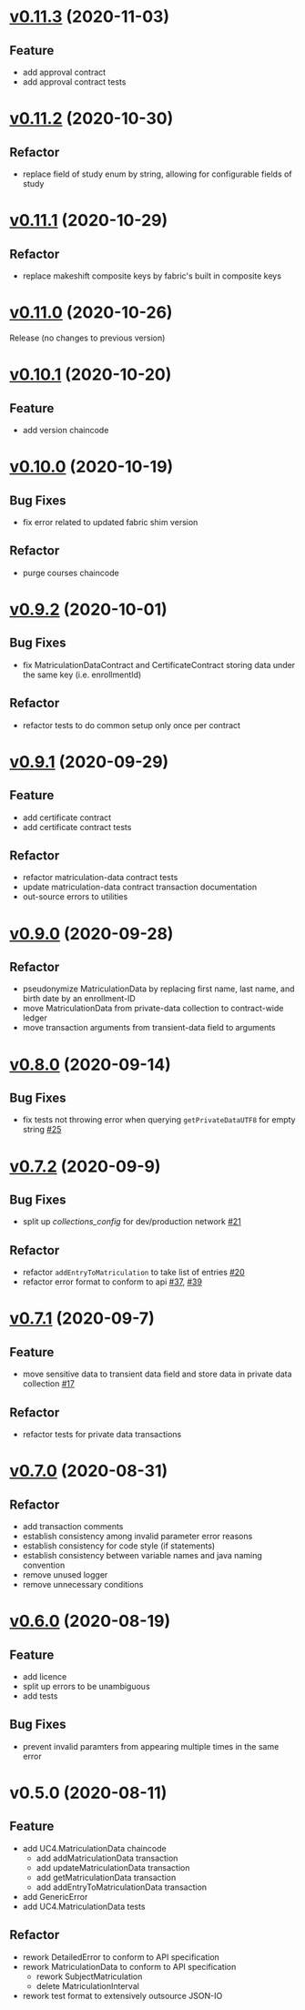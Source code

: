 # [v0.11.3](https://github.com/upb-uc4/hyperledger_chaincode/compare/v0.11.2...v0.11.3) (2020-11-03)

## Feature
- add approval contract
- add approval contract tests


# [v0.11.2](https://github.com/upb-uc4/hyperledger_chaincode/compare/v0.11.1...v0.11.2) (2020-10-30)

## Refactor
- replace field of study enum by string, allowing for configurable fields of study


# [v0.11.1](https://github.com/upb-uc4/hyperledger_chaincode/compare/v0.11.0...v0.11.1) (2020-10-29)

## Refactor
- replace makeshift composite keys by fabric's built in composite keys


# [v0.11.0](https://github.com/upb-uc4/hyperledger_chaincode/compare/v0.10.1...v0.11.0) (2020-10-26)

Release (no changes to previous version)


# [v0.10.1](https://github.com/upb-uc4/hyperledger_chaincode/compare/v0.10.0...v0.10.1) (2020-10-20)

## Feature
- add version chaincode



# [v0.10.0](https://github.com/upb-uc4/hyperledger_chaincode/compare/v0.9.2...v0.10.0) (2020-10-19)

## Bug Fixes
- fix error related to updated fabric shim version

## Refactor
- purge courses chaincode



# [v0.9.2](https://github.com/upb-uc4/hyperledger_chaincode/compare/v0.9.1...v0.9.2) (2020-10-01)

## Bug Fixes
- fix MatriculationDataContract and CertificateContract storing data under the same key (i.e. enrollmentId)

## Refactor
- refactor tests to do common setup only once per contract



# [v0.9.1](https://github.com/upb-uc4/hyperledger_chaincode/compare/v0.9.0...v0.9.1) (2020-09-29)

## Feature
- add certificate contract
- add certificate contract tests

## Refactor
- refactor matriculation-data contract tests
- update matriculation-data contract transaction documentation
- out-source errors to utilities



# [v0.9.0](https://github.com/upb-uc4/hyperledger_chaincode/compare/v0.8.0...v0.9.0) (2020-09-28)


## Refactor
- pseudonymize MatriculationData by replacing first name, last name, and birth date by an enrollment-ID
- move MatriculationData from private-data collection to contract-wide ledger
- move transaction arguments from transient-data field to arguments



# [v0.8.0](https://github.com/upb-uc4/hyperledger_chaincode/compare/v0.7.2...v0.8.0) (2020-09-14)

## Bug Fixes
- fix tests not throwing error when querying ```getPrivateDataUTF8``` for empty string [#25](https://github.com/upb-uc4/hlf-chaincode/pull/25)



# [v0.7.2](https://github.com/upb-uc4/hyperledger_chaincode/compare/v0.7.1...v0.7.2) (2020-09-9)

## Bug Fixes
- split up *collections_config* for dev/production network [#21](https://github.com/upb-uc4/hlf-chaincode/pull/21)

## Refactor
- refactor ```addEntryToMatriculation``` to take list of entries [#20](https://github.com/upb-uc4/hlf-chaincode/pull/20)
- refactor error format to conform to api [#37](https://github.com/upb-uc4/api/pull/37), [#39](https://github.com/upb-uc4/api/pull/39)



# [v0.7.1](https://github.com/upb-uc4/hyperledger_chaincode/compare/v0.7.0...v0.7.1) (2020-09-7)

## Feature
- move sensitive data to transient data field and store data in private data collection [#17](https://github.com/upb-uc4/hlf-chaincode/pull/17)

## Refactor
- refactor tests for private data transactions



# [v0.7.0](https://github.com/upb-uc4/hyperledger_chaincode/compare/v0.6.0.1...v0.7.0) (2020-08-31)

## Refactor
- add transaction comments
- establish consistency among invalid parameter error reasons
- establish consistency for code style (if statements)
- establish consistency between variable names and java naming convention
- remove unused logger
- remove unnecessary conditions



# [v0.6.0](https://github.com/upb-uc4/hyperledger_chaincode/compare/v0.5.0...v0.6.0) (2020-08-19)

## Feature
- add licence
- split up errors to be unambiguous
- add tests

## Bug Fixes
- prevent invalid paramters from appearing multiple times in the same error



# v0.5.0 (2020-08-11)

## Feature
- add UC4.MatriculationData chaincode
  - add addMatriculationData transaction
  - add updateMatriculationData transaction
  - add getMatriculationData transaction
  - add addEntryToMatriculationData transaction
- add GenericError
- add UC4.MatriculationData tests

## Refactor
- rework DetailedError to conform to API specification
- rework MatriculationData to conform to API specification
  - rework SubjectMatriculation
  - delete MatriculationInterval
- rework test format to extensively outsource JSON-IO

